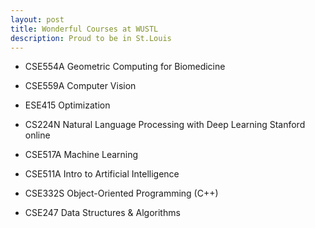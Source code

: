 ```yaml
---
layout: post
title: Wonderful Courses at WUSTL
description: Proud to be in St.Louis
---
```



- CSE554A Geometric Computing for Biomedicine 

- CSE559A Computer Vision

- ESE415 Optimization

- CS224N Natural Language Processing with Deep Learning Stanford online 

- CSE517A Machine Learning

- CSE511A Intro to Artificial Intelligence 

- CSE332S Object-Oriented Programming (C++) 

- CSE247 Data Structures & Algorithms
